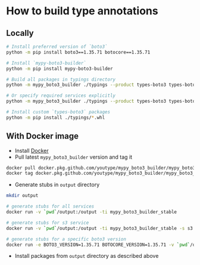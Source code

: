 # How to build type annotations

## Locally

```bash
# Install preferred version of `boto3`
python -m pip install boto3==1.35.71 botocore==1.35.71

# Install `mypy-boto3-builder`
python -m pip install mypy-boto3-builder

# Build all packages in typings directory
python -m mypy_boto3_builder ./typings --product types-boto3 types-boto3-services --output-type wheel

# Or specify required services explicitly
python -m mypy_boto3_builder ./typings --product types-boto3 types-boto3-services --output-type wheel -s ec2 s3

# Install custom `types-boto3` packages
python -m pip install ./typings/*.whl
```

## With Docker image

- Install [Docker](https://docs.docker.com/install/)
- Pull latest `mypy_boto3_builder` version and tag it

```bash
docker pull docker.pkg.github.com/youtype/mypy_boto3_builder/mypy_boto3_builder_stable:latest
docker tag docker.pkg.github.com/youtype/mypy_boto3_builder/mypy_boto3_builder_stable:latest mypy_boto3_builder
```

- Generate stubs in `output` directory

```bash
mkdir output

# generate stubs for all services
docker run -v `pwd`/output:/output -ti mypy_boto3_builder_stable

# generate stubs for s3 service
docker run -v `pwd`/output:/output -ti mypy_boto3_builder_stable -s s3

# generate stubs for a specific boto3 version
docker run -e BOTO3_VERSION=1.35.71 BOTOCORE_VERSION=1.35.71 -v `pwd`/output:/output -ti mypy_boto3_builder_stable
```

- Install packages from `output` directory as described above
